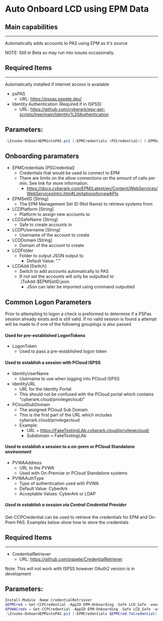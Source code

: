 # Auto Onboard LCD using EPM Data


## Main capabilities
-----------------
Automatically adds accounts to PAS using EPM as it's source

NOTE: Still in Beta so may run into issues occasionally.

## Required Items
-----------------
Automatically installed if internet access is available
- psPAS
  - URL: https://pspas.pspete.dev/
- Identity Authentication (Required if in ISPSS)
  - URL: https://github.com/cyberark/epv-api-scripts/tree/main/Identity%20Authentication


## Parameters:
```powershell
.\Invoke-OnboardEPMintoPAS.ps1 [-EPMCredentials <PSCredential>] [-EPMSetID <String>] [-EPMSetID <String>] [-LCDSafeName <String>] [-LCDPUsername <String>] [-LCDDomain] [-LCDAdd] [-logonToken $logonToken] [-IdentityUserName "brian.bors@cyberark.cloud.xxxx"] [-IdentityURL aalxxxx.my.idaptive.app] [-PCloudSubDomain "TestingLab"] [-PVWAAddress "https://onprem.lab.local/passwordVault"] [-PVWACredentials <PSCredential>] [-PVWAAuthType "CyberArk"]
```

## Onboarding paramaters
- EPMCredentials [PSCredential]
	- Credentials that would be used to connect to EPM
    - There are limits on the allow connections on the amount of calls per min. See link for more information.
        - https://docs.cyberark.com/EPM/Latest/en/Content/WebServices/WebServicesIntro.htm#LimitationsfornewAPIs
- EPMSetID [String]
  - The EPM Management Set ID (Not Name) to retrieve systems from
- LCDPlatform [String]
  - Platform to assign new accounts to
- LCDSafeName [String]
  - Safe to create accounts in
- LCDPUsername [String]
  - Username of the account to create
- LCDDomain [String]
  - Domain of the account to create
- LCDFolder
  - Folder to output JSON output to
    - Default Value: ".\"
- LCDAdd [Switch]
    - Switch to add accounts automatically to PAS
    - If not set the accounts will only be outputted to .\ToAdd-$EPMSetID.json.
      - JSon can later be imported using command outputted


## Common Logon Parameters
Prior to attempting to logon a check is preformed to determine if a PSPas session already exists and is still valid. If no valid session is found a attempt will be made to if one of the following groupings is also passed

#### Used for pre-established LogonTokens
- LogonToken
    - Used to pass a pre-established logon token

#### Used to establish a session with PCloud ISPSS
- IdentityUserName
    - Username to use when logging into PCloud ISPSS
- IdentityURL
    - URL for the Identity Portal
    - This should not be confused with the PCloud portal which contains "cyberark.cloud/privilegecloud/"
- PCloudSubDomain
    - The assigned PCloud Sub Domain
    - This is the first part of the URL which includes cyberark.cloud/privilegecloud
    - Example: 
        - URL = https://FakeTestingLAb.cyberark.cloud/privilegecloud/
        - Subdomain =  FakeTestingLAb

#### Used to establish a session to a on-prem or PCloud Standalone environment
- PVWAAddress
    - URL to the PVWA
    - Used with On-Premise or PCloud Standalone systems
- PVWAAuthType
    - Type of authentication used with PVWA
    - Default Value: CyberArk
    - Acceptable Values: CyberArk or LDAP

##### Used to establish a session via Central Credential Provider

Get-CCPCredential can be used to retrieve the credentials for EPM and On-Prem PAS. Examples below show how to store the credentials

## Required Items
-----------------
- CredentialRetriever
  - URL: https://github.com/pspete/CredentialRetriever

Note: This will not work with ISPSS however OAuth2 version is in development

## Parameters:
```powershell
Install-Module -Name CredentialRetriever
$EPMCred = Get-CCPCredential -AppID EPM-Onboarding -Safe LCD_Safe -username EPMCreds -URL https://CCP.lab.local
$PVWACreds = Get-CCPCredential -AppID EPM-Onboarding -Safe LCD_Safe -username PVWACreds -URL https://CCP.lab.local
.\Invoke-OnboardEPMintoPAS.ps1 [-EPMCredentials $EPMCred.ToCredential() -PVWACredentials $PVWACreds.ToCredential() ] 
```